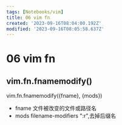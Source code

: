 ```yaml
---
tags: [Notebooks/vim]
title: 06 vim fn
created: '2023-09-16T08:04:00.192Z'
modified: '2023-09-16T08:05:58.637Z'
---
```


# 06 vim fn
## vim.fn.fnamemodify()
vim.fn.fnamemodify({fname}, {mods})
- fname
  文件被改变的文件或路径名
- mods
  filename-modifiers
  ":r",去掉后缀名
